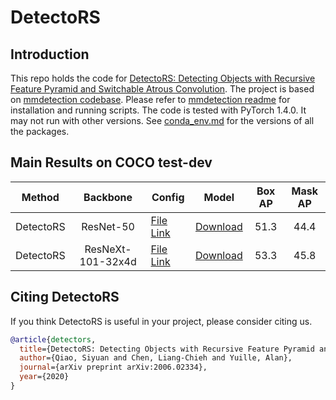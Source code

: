 # DetectoRS

## Introduction

This repo holds the code for [DetectoRS: Detecting Objects with Recursive Feature Pyramid and Switchable Atrous Convolution](https://arxiv.org/pdf/2006.02334.pdf).
The project is based on [mmdetection codebase](https://github.com/open-mmlab/mmdetection).
Please refer to [mmdetection readme](README.mmdet.md) for installation and running scripts.
The code is tested with PyTorch 1.4.0.
It may not run with other versions.
See [conda_env.md](conda_env.md) for the versions of all the packages.

## Main Results on COCO test-dev

| Method    | Backbone          | Config | Model | Box AP | Mask AP |
|-----------|:-----------------:|--------------|--------------|:------------:|:------------:|
| DetectoRS | ResNet-50         | [File Link](configs/DetectoRS/DetectoRS_mstrain_400_1200_r50_40e.py) | [Download](http://cs.jhu.edu/~syqiao/DetectoRS/DetectoRS_R50-0f1c8080.pth) | 51.3 | 44.4 |
| DetectoRS | ResNeXt-101-32x4d | [File Link](configs/DetectoRS/DetectoRS_mstrain_400_1200_x101_32x4d_40e.py) | [Download](https://www.cs.jhu.edu/~syqiao/DetectoRS/DetectoRS_X101-ed983634.pth) | 53.3 | 45.8 |

## Citing DetectoRS

If you think DetectoRS is useful in your project, please consider citing us.

```BibTeX
@article{detectors,
  title={DetectoRS: Detecting Objects with Recursive Feature Pyramid and Switchable Atrous Convolution},
  author={Qiao, Siyuan and Chen, Liang-Chieh and Yuille, Alan},
  journal={arXiv preprint arXiv:2006.02334},
  year={2020}
}
```
